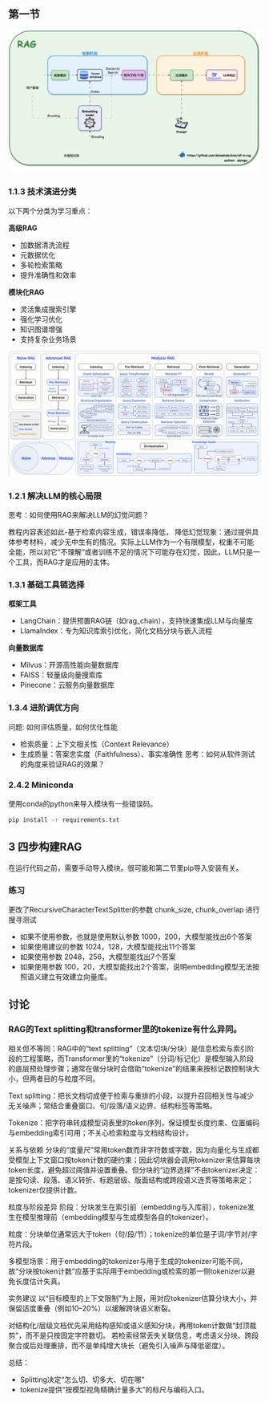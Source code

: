 ## 第一节

![双阶段架构](image.png)

### 1.1.3 技术演进分类

以下两个分类为学习重点：

**高级RAG**
- 加数据清洗流程
- 元数据优化
- 多轮检索策略
- 提升准确性和效率

**模块化RAG**
- 灵活集成搜索引擎
- 强化学习优化
- 知识图谱增强
- 支持复杂业务场景

![RAG分类](image-1.png)

### 1.2.1 解决LLM的核心局限
思考：如何使用RAG来解决LLM的幻觉问题？ 

教程内容表述如此-基于检索内容生成，错误率降低， 降低幻觉现象：通过提供具体参考材料，减少无中生有的情况。实际上LLM作为一个有限模型，权重不可能全能，所以对它“不理解“或者训练不足的情况下可能存在幻觉，因此，LLM只是一个工具，而RAG才是应用的主体。

### 1.3.1 基础工具链选择
**框架工具**
- LangChain：提供预置RAG链（如rag_chain），支持快速集成LLM与向量库
- LlamaIndex：专为知识库索引优化，简化文档分块与嵌入流程

**向量数据库**
- Milvus：开源高性能向量数据库
- FAISS：轻量级向量搜索库
- Pinecone：云服务向量数据库


### 1.3.4 进阶调优方向
问题: 如何评估质量，如何优化性能
- 检索质量：上下文相关性（Context Relevance）
- 生成质量：答案忠实度（Faithfulness）、事实准确性
思考：如何从软件测试的角度来验证RAG的效果？


### 2.4.2 Miniconda
使用conda的python来导入模块有一些错误码。
```sh
pip install -r requirements.txt
```

## 3 四步构建RAG
在运行代码之前，需要手动导入模块。很可能和第二节里pip导入安装有关。

### 练习
更改了RecursiveCharacterTextSplitter的参数 chunk_size, chunk_overlap 进行搜寻测试
- 如果不使用参数，也就是使用默认参数 1000，200，大模型能找出6个答案
- 如果使用建议的参数 1024，128，大模型能找出11个答案
- 如果使用参数 2048，256，大模型能找出7个答案
- 如果使用参数 100，20，大模型能找出2个答案，说明embedding模型无法按照语义建立有效建立向量库。


## 讨论

### RAG的Text splitting和transformer里的tokenize有什么异同。
相关但不等同：RAG中的“text splitting”（文本切块/分块）是信息检索与索引阶段的工程策略，而Transformer里的“tokenize”（分词/标记化）是模型输入阶段的底层预处理步骤；通常在做分块时会借助“tokenize”的结果来按标记数控制块大小，但两者目的与粒度不同。

Text splitting：把长文档切成便于检索与重排的小段，以提升召回相关性与减少无关噪声；常结合重叠窗口、句/段落/语义边界、结构标签等策略。

Tokenize：把字符串转成模型词表里的token序列，保证模型长度约束、位置编码与embedding索引可用；不关心检索粒度与文档结构设计。

关系与依赖
分块的“度量尺”常用token数而非字符数或字数，因为向量化与生成都受模型上下文窗口按token计数的硬约束；因此切块器会调用tokenizer来估算每块token长度，避免超过阈值并设置重叠。但分块的“边界选择”不由tokenizer决定：是按句读、段落、语义转折、标题层级、版面结构或跨段语义连贯等策略来定；tokenizer仅提供计数。

粒度与阶段差异
阶段：分块发生在索引前（embedding与入库前），tokenize发生在模型推理前（embedding模型与生成模型各自的tokenizer）。

粒度：分块单位通常远大于token（句/段/节）；tokenize的单位是子词/字节对/字符片段。

多模型场景：用于embedding的tokenizer与用于生成的tokenizer可能不同，故“分块按token计数”应基于实际用于embedding或检索的那一侧tokenizer以避免长度估计失真。

实务建议
以“目标模型的上下文限制”为上限，用对应tokenizer估算分块大小，并保留适度重叠（例如10–20%）以缓解跨块语义断裂。

对结构化/层级文档优先采用结构感知或语义感知分块，再用token计数做“封顶裁剪”，而不是只按固定字符数切。
若检索经常丢失关联信息，考虑语义分块、跨段聚合或后处理重排，而不是单纯增大块长（避免引入噪声与降低密度）。

总结：
- Splitting决定“怎么切、切多大、切在哪”
- tokenize提供“按模型视角精确计量多大”的标尺与编码入口。







